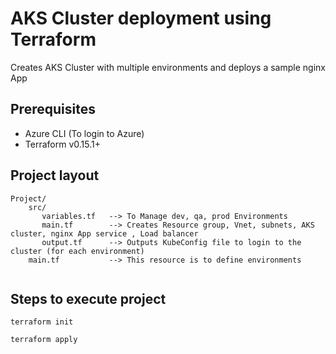 # AKS Cluster deployment using Terraform

Creates AKS Cluster with multiple environments and deploys a sample nginx App


## Prerequisites
* Azure CLI (To login to Azure)
* Terraform v0.15.1+

## Project layout
```
Project/
    src/
       variables.tf   --> To Manage dev, qa, prod Environments
       main.tf        --> Creates Resource group, Vnet, subnets, AKS cluster, nginx App service , Load balancer
       output.tf      --> Outputs KubeConfig file to login to the cluster (for each environment)
    main.tf           --> This resource is to define environments 
    
```

## Steps to execute project

```
terraform init

terraform apply

```
